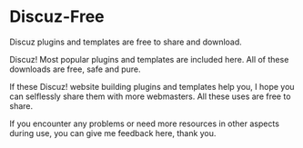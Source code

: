 # Discuz-Free
Discuz plugins and templates are free to share and download.

Discuz! Most popular plugins and templates are included here. All of these downloads are free, safe and pure.

If these Discuz! website building plugins and templates help you, I hope you can selflessly share them with more webmasters. All these uses are free to share.

If you encounter any problems or need more resources in other aspects during use, you can give me feedback here, thank you.

